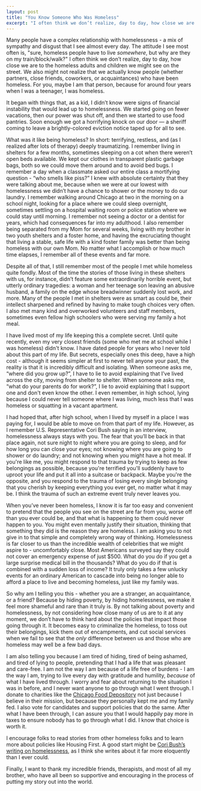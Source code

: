 ```yaml
---
layout: post
title: "You Know Someone Who Was Homeless"
excerpt: "I often think we don’t realize, day to day, how close we are to the homeless adults and children we might see on the street. We also might not realize that we actually know people (whether partners, close friends, coworkers, or acquaintances) who have been homeless. For you, maybe I am that person, because for around four years when I was a teenager, I was homeless."
---
```


Many people have a complex relationship with homelessness - a mix of sympathy and disgust that I see almost every day. The attitude I see most often is, "sure, homeless people have to live _somewhere_, but why are they on my train/block/walk?" I often think we don’t realize, day to day, how close we are to the homeless adults and children we might see on the street. We also might not realize that we actually know people (whether partners, close friends, coworkers, or acquaintances) who have been homeless. For you, maybe I am that person, because for around four years when I was a teenager, I was homeless.

It began with things that, as a kid, I didn’t know were signs of financial instability that would lead up to homelessness. We started going on fewer vacations, then our power was shut off, and then we started to use food pantries. Soon enough we got a horrifying knock on our door — a sheriff coming to leave a brightly-colored eviction notice taped up for all to see.

What was it like being homeless? In short: terrifying, restless, and (as I realized after lots of therapy) deeply traumatizing. I remember living in shelters for a few months, sometimes sleeping on a cot when there weren’t open beds available. We kept our clothes in transparent plastic garbage bags, both so we could move them around and to avoid bed bugs. I remember a day when a classmate asked our entire class a mortifying question - “who smells like piss?” I knew with absolute certainty that they were talking about me, because when we were at our lowest with homelessness we didn’t have a chance to shower or the money to do our laundry. I remember walking around Chicago at two in the morning on a school night, looking for a place where we could sleep overnight, sometimes settling on a hospital waiting room or police station where we could stay until morning. I remember not seeing a doctor or a dentist for years, which had consequences far into my adulthood. I also remember being separated from my Mom for several weeks, living with my brother in two youth shelters and a foster home, and having the excruciating thought that living a stable, safe life with a kind foster family was better than being homeless with our own Mom. No matter what I accomplish or how much time elapses, I remember all of these events and far more.

Despite all of that, I still remember most of the people I met while homeless quite fondly. Most of the time the stories of those living in these shelters with us, for instance, didn’t feature some extraordinarily horrible event, but utterly ordinary tragedies: a woman and her teenage son leaving an abusive husband, a family on the edge whose breadwinner suddenly lost work, and more. Many of the people I met in shelters were as smart as could be, their intellect sharpened and refined by having to make tough choices very often. I also met many kind and overworked volunteers and staff members, sometimes even fellow high schoolers who were serving my family a hot meal.

I have lived most of my life keeping this a complete secret. Until quite recently, even my very closest friends (some who met me at school while I was homeless) didn't know. I have dated people for years who I never told about this part of my life. But secrets, especially ones this deep, have a high cost - although it seems simpler at first to never tell anyone your past, the reality is that it is incredibly difficult and isolating. When someone asks me, “where did you grow up?”, I have to lie to avoid explaining that I’ve lived across the city, moving from shelter to shelter. When someone asks me, “what do your parents do for work?”, I lie to avoid explaining that I support one and don't even know the other. I even remember, in high school, lying because I could never tell someone where I was living, much less that I was homeless or squatting in a vacant apartment.

I had hoped that, after high school, when I lived by myself in a place I was paying for, I would be able to move on from that part of my life. However, as I remember U.S. Representative Cori Bush saying in an interview, homelessness always stays with you. The fear that you’ll be back in that place again, not sure night to night where you are going to sleep, and for how long you can close your eyes; not knowing where you are going to shower or do laundry; and not knowing when you might have a hot meal. If you're like me, you might respond to that trauma by trying to keep as few belongings as possible, because you're terrified you'll suddenly have to uproot your life and put it all into a suitcase or backpack. Maybe you're the opposite, and you respond to the trauma of losing every single belonging that you cherish by keeping everything you ever get, no matter what it may be. I think the trauma of such an extreme event truly never leaves you.

When you’ve never been homeless, I know it is far too easy and convenient to pretend that the people you see on the street are far from you, worse off than you ever could be, and that what is happening to them could never happen to you. You might even mentally justify their situation, thinking that something they did is the reason they are homeless. I am asking you to not give in to that simple and completely wrong way of thinking. Homelessness is far closer to us than the incredible wealth of celebrities that we might aspire to - uncomfortably close. Most Americans surveyed say they could not cover an emergency expense of just $500. What do you do if you get a large surprise medical bill in the thousands? What do you do if that is combined with a sudden loss of income? It truly only takes a few unlucky events for an ordinary American to cascade into being no longer able to afford a place to live and becoming homeless, just like my family was.

So why am I telling you this - whether you are a stranger, an acquaintance, or a friend? Because by hiding poverty, by hiding homelessness, we make it feel more shameful and rare than it truly is. By not talking about poverty and homelessness, by not considering how close many of us are to it at any moment, we don’t have to think hard about the policies that impact those going through it. It becomes easy to criminalize the homeless, to toss out their belongings, kick them out of encampments, and cut social services when we fail to see that the _only_ difference between us and those who are homeless may well be a few bad days.

I am also telling you because I am tired of hiding, tired of being ashamed, and tired of lying to people, pretending that I had a life that was pleasant and care-free. I am not the way I am because of a life free of burdens - I am the way I am, trying to live every day with gratitude and humility, _because_ of what I have lived through. I worry and fear about returning to the situation I was in before, and I never want anyone to go through what I went through. I donate to charities like the [Chicago Food Depository](https://www.chicagosfoodbank.org/) not just because I believe in their mission, but because they personally kept me and my family fed. I also vote for candidates and support policies that do the same. After what I have been through, I can assure you that I would happily pay more in taxes to ensure nobody has to go through what I did. I know that choice is worth it.

I encourage folks to read stories from other homeless folks and to learn more about policies like Housing First. A good start might be [Cori Bush’s writing on homelessness](https://time.com/6085841/cori-bush-homelessness-crisis/), as I think she writes about it far more eloquently than I ever could.

Finally, I want to thank my incredible friends, therapists, and most of all my brother, who have all been so supportive and encouraging in the process of putting my story out into the world.
